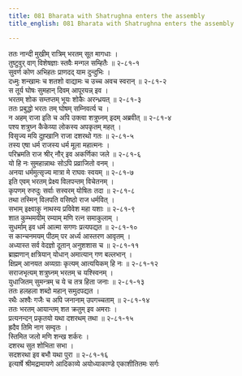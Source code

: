 ```yaml
---
title: 081 Bharata with Shatrughna enters the assembly
title_english: 081 Bharata with Shatrughna enters the assembly

---
```


<div class="audioEmbed"  caption="श्रीराम-हरिसीताराममूर्ति-घनपाठिभ्यां वचनम्" src="https://archive.org/download/Ramayana-recitation-Sriram-harisItArAmamUrti-Ghanapaati-v2/Kanda_2/Kanda_2_AYK-081-Raja_Sabhaa_Gamanam.mp3"></div>

ततः नान्दी मुखीम् रात्रिम् भरतम् सूत मागधाः ।  
तुष्टुवुर् वाग् विशेषज्ञाः स्तवैः मन्गल सम्हितैः ॥ २-८१-१  
सुवर्ण कोण अभिहतः प्राणदद् याम दुन्दुभिः ।  
दध्मुः शन्खामः च शतशो वाद्यामः च उच्च अवच स्वरान् ॥ २-८१-२  
स तूर्य घोषः सुमहान् दिवम् आपूरयन्न् इव ।  
भरतम् शोक सम्तप्तम् भूयः शोकैः अरन्ध्रयत् ॥ २-८१-३  
ततः प्रबुद्धो भरतः तम् घोषम् सम्निवर्त्य च ।  
न अहम् राजा इति च अपि उक्त्वा शत्रुघ्नम् इदम् अब्रवीत् ॥ २-८१-४  
पश्य शत्रुघ्न कैकेय्या लोकस्य अपकृतम् महत् ।  
विसृज्य मयि दुह्खानि राजा दशरथो गतः ॥ २-८१-५  
तस्य एषा धर्म राजस्य धर्म मूला महात्मनः ।  
परिभ्रमति राज श्रीर् नौर् इव अकर्णिका जले ॥ २-८१-६  
यो हि नः सुमहान्नाथः सोऽपि प्रव्राजितो वनम् ।  
अनया धर्ममुत्सृज्य मात्रा मे राघवः स्वयम् ॥ २-८१-७  
इति एवम् भरतम् प्रेक्ष्य विलपन्तम् विचेतनम् ।  
कृपणम् रुरुदुः सर्वाः सस्वरम् योषितः तदा ॥ २-८१-८  
तथा तस्मिन् विलपति वसिष्ठो राज धर्मवित् ।  
सभाम् इक्ष्वाकु नाथस्य प्रविवेश महा यशाः ॥ २-८१-९  
शात कुम्भमयीम् रम्याम् मणि रत्न समाकुलाम् ।  
सुधर्माम् इव धर्म आत्मा सगणः प्रत्यपद्यत ॥ २-८१-१०  
स कान्चनमयम् पीठम् पर अर्ध्य आस्तरण आवृतम् ।  
अध्यास्त सर्व वेदज्ञो दूतान् अनुशशास च ॥ २-८१-११  
ब्राह्मणान् क्षत्रियान् योधान् अमात्यान् गण बल्लभान् ।  
क्षिप्रम् आनयत अव्यग्राः कृत्यम् आत्ययिकम् हि नः ॥ २-८१-१२  
सराजभृत्यम् शत्रुघ्नम् भरतम् च यश्स्विनम् ।  
युधाजितम् सुमन्त्रम् च ये च तत्र हिता जनाः ॥ २-८१-१३  
ततः हलहला शब्दो महान् समुदपद्यत ।  
रथैः अश्वैः गजैः च अपि जनानाम् उपगच्चताम् ॥ २-८१-१४  
ततः भरतम् आयान्तम् शत क्रतुम् इव अमराः ।  
प्रत्यनन्दन् प्रकृतयो यथा दशरथम् तथा ॥ २-८१-१५  
ह्रदैव तिमि नाग सम्वृतः ।  
स्तिमित जलो मणि शन्ख शर्करः ।  
दशरथ सुत शोभिता सभा ।  
सदशरथा इव बभौ यथा पुरा ॥ २-८१-१६  
इत्यार्षे श्रीमद्रामायणे आदिकाव्ये अयोध्याकाण्डे एकाशीतितमः सर्गः